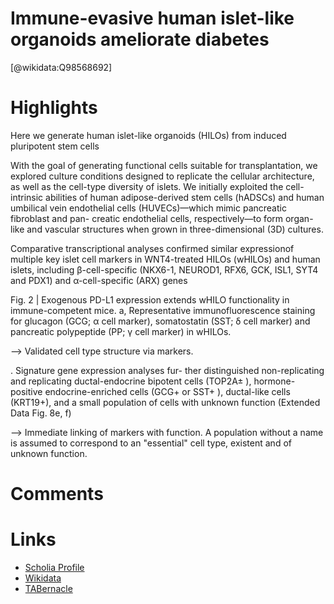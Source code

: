 
Immune-evasive human islet-like organoids ameliorate diabetes
=============================================================
  
  [@wikidata:Q98568692]  

# Highlights

Here we generate human islet-like organoids (HILOs) from induced pluripotent stem cells

With the goal of generating functional cells suitable for transplantation, we explored culture conditions designed to replicate the cellular architecture, as well as the cell-type diversity of islets. We initially exploited the cell-intrinsic abilities of human adipose-derived stem cells (hADSCs) and human umbilical vein endothelial cells (HUVECs)—which mimic pancreatic fibroblast and pan- creatic endothelial cells, respectively—to form organ-like and vascular structures when grown in three-dimensional (3D) cultures.

Comparative transcriptional analyses confirmed similar expressionof multiple key islet cell markers in WNT4-treated HILOs (wHILOs) and human islets, including β-cell-specific (NKX6-1, NEUROD1, RFX6, GCK, ISL1, SYT4 and PDX1) and α-cell-specific (ARX) genes

Fig. 2 | Exogenous PD-L1 expression extends wHILO functionality in immune-competent mice. a, Representative immunofluorescence staining for glucagon (GCG; α cell marker), somatostatin (SST; δ cell marker) and pancreatic polypeptide (PP; γ cell marker) in wHILOs.

--> Validated cell type structure via markers.

. Signature gene expression analyses fur- ther distinguished non-replicating and replicating ductal-endocrine bipotent cells (TOP2A±
), hormone-positive endocrine-enriched cells (GCG+ or SST+ ), ductal-like cells (KRT19+), and a small population of cells with unknown function (Extended Data Fig. 8e, f)

--> Immediate linking of markers with function. A population without a name is assumed to correspond to an "essential" cell type, existent and of unknown function.



# Comments

# Links
  
 * [Scholia Profile](https://scholia.toolforge.org/work/Q98568692)  
 * [Wikidata](https://www.wikidata.org/wiki/Q98568692)  
 * [TABernacle](https://tabernacle.toolforge.org/?#/tab/manual/Q98568692/P921%3BP4510)  
